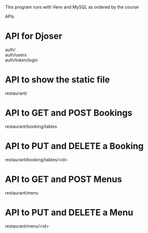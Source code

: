 This program runs with Venv and MySQL as ordered by the course

APIs

# API for Djoser
auth/  
auth/users  
auth/token/login  

# API to show the static file
restaurant/

# API to GET and POST Bookings
restaurant/booking/tables
# API to PUT and DELETE a Booking
restaurant/booking/tables/\<id>

# API to GET and POST Menus
restaurant/menu
# API to PUT and DELETE a Menu
restaurant/menu/\<id>
